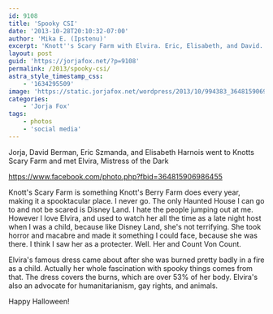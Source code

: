 ```yaml
---
id: 9108
title: 'Spooky CSI'
date: '2013-10-28T20:10:32-07:00'
author: 'Mika E. (Ipstenu)'
excerpt: 'Knott''s Scary Farm with Elvira. Eric, Elisabeth, and David. CSI spooky. '
layout: post
guid: 'https://jorjafox.net/?p=9108'
permalink: /2013/spooky-csi/
astra_style_timestamp_css:
    - '1634295509'
image: 'https://static.jorjafox.net/wordpress/2013/10/994383_364815906986455_280754916_n.jpg'
categories:
    - 'Jorja Fox'
tags:
    - photos
    - 'social media'
---
```


Jorja, David Berman, Eric Szmanda, and Elisabeth Harnois went to Knotts Scary Farm and met Elvira, Mistress of the Dark

https://www.facebook.com/photo.php?fbid=364815906986455

Knott's Scary Farm is something Knott's Berry Farm does every year, making it a spooktacular place. I never go. The only Haunted House I can go to and not be scared is Disney Land. I hate the people jumping out at me. However I love Elvira, and used to watch her all the time as a late night host when I was a child, because like Disney Land, she's not terrifying. She took horror and macabre and made it something I could face, because she was there. I think I saw her as a protecter. Well. Her and Count Von Count.

Elvira's famous dress came about after she was burned pretty badly in a fire as a child. Actually her whole fascination with spooky things comes from that. The dress covers the burns, which are over 53% of her body. Elvira's also an advocate for humanitarianism, gay rights, and animals.

Happy Halloween!